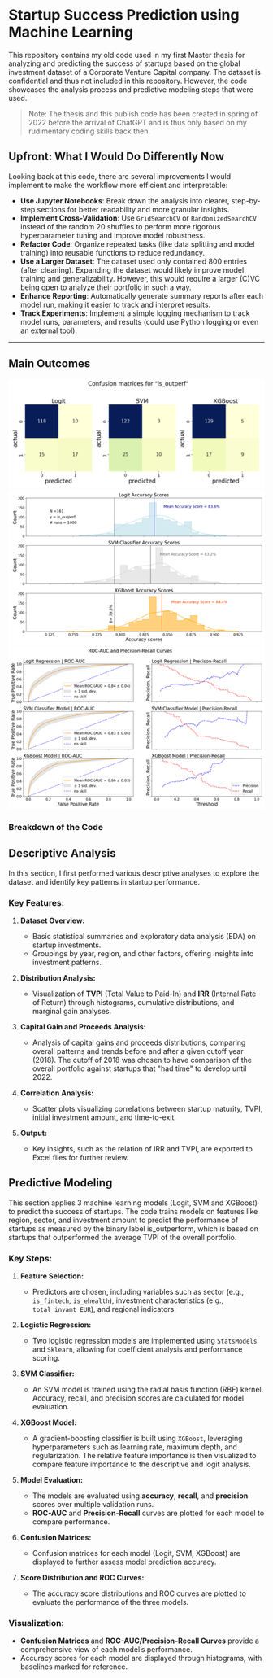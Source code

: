 # Startup Success Prediction using Machine Learning

This repository contains my old code used in my first Master thesis for analyzing and predicting the success of startups based on the global investment dataset of a Corporate Venture Capital company. The dataset is confidential and thus not included in this repository. However, the code showcases the analysis process and predictive modeling steps that were used.

> Note: The thesis and this publish code has been created in spring of 2022 before the arrival of ChatGPT and is thus only based on my rudimentary coding skills back then.

## Upfront: What I Would Do Differently Now

Looking back at this code, there are several improvements I would implement to make the workflow more efficient and interpretable:

- **Use Jupyter Notebooks**: Break down the analysis into clearer, step-by-step sections for better readability and more granular insights.
- **Implement Cross-Validation**: Use `GridSearchCV` or `RandomizedSearchCV` instead of the random 20 shuffles to perform more rigorous hyperparameter tuning and improve model robustness.
- **Refactor Code**: Organize repeated tasks (like data splitting and model training) into reusable functions to reduce redundancy.
- **Use a Larger Dataset**: The dataset used only contained 800 entries (after cleaning). Expanding the dataset would likely improve model training and generalizability. However, this would require a larger (C)VC being open to analyze their portfolio in such a way.
- **Enhance Reporting**: Automatically generate summary reports after each model run, making it easier to track and interpret results.
- **Track Experiments**: Implement a simple logging mechanism to track model runs, parameters, and results (could use Python logging or even an external tool).

---

## Main Outcomes

![Accuracy scores](plots/ConfusionMatrices.png)
![Accuracy scores](plots/AccuracyScores.png)
![Accuracy scores](plots/ROC.png)

### Breakdown of the Code

## Descriptive Analysis

In this section, I first performed various descriptive analyses to explore the dataset and identify key patterns in startup performance.

### Key Features:
1. **Dataset Overview:**
   - Basic statistical summaries and exploratory data analysis (EDA) on startup investments.
   - Groupings by year, region, and other factors, offering insights into investment patterns.

2. **Distribution Analysis:**
   - Visualization of **TVPI** (Total Value to Paid-In) and **IRR** (Internal Rate of Return) through histograms, cumulative distributions, and marginal gain analyses.

3. **Capital Gain and Proceeds Analysis:**
   - Analysis of capital gains and proceeds distributions, comparing overall patterns and trends before and after a given cutoff year (2018). The cutoff of 2018 was chosen to have comparison of the overall portfolio against startups that "had time" to develop until 2022.

4. **Correlation Analysis:**
   - Scatter plots visualizing correlations between startup maturity, TVPI, initial investment amount, and time-to-exit.

5. **Output:**
   - Key insights, such as the relation of IRR and TVPI, are exported to Excel files for further review.

## Predictive Modeling

This section applies 3 machine learning models (Logit, SVM and XGBoost) to predict the success of startups. The code trains models on features like region, sector, and investment amount to predict the performance of startups as measured by the binary label is_outperform, which is based on startups that outperformed the average TVPI of the overall portfolio.

### Key Steps:
1. **Feature Selection:**
   - Predictors are chosen, including variables such as sector (e.g., `is_fintech`, `is_ehealth`), investment characteristics (e.g., `total_invamt_EUR`), and regional indicators.

2. **Logistic Regression:**
   - Two logistic regression models are implemented using `StatsModels` and `Sklearn`, allowing for coefficient analysis and performance scoring.

3. **SVM Classifier:**
   - An SVM model is trained using the radial basis function (RBF) kernel. Accuracy, recall, and precision scores are calculated for model evaluation.

4. **XGBoost Model:**
   - A gradient-boosting classifier is built using `XGBoost`, leveraging hyperparameters such as learning rate, maximum depth, and regularization. The relative feature importance is then visualized to compare feature importance to the descriptive and logit analysis.

5. **Model Evaluation:**
   - The models are evaluated using **accuracy**, **recall**, and **precision** scores over multiple validation runs.
   - **ROC-AUC** and **Precision-Recall** curves are plotted for each model to compare performance.

6. **Confusion Matrices:**
   - Confusion matrices for each model (Logit, SVM, XGBoost) are displayed to further assess model prediction accuracy.

7. **Score Distribution and ROC Curves:**
   - The accuracy score distributions and ROC curves are plotted to evaluate the performance of the three models.

### Visualization:
- **Confusion Matrices** and **ROC-AUC/Precision-Recall Curves** provide a comprehensive view of each model’s performance.
- Accuracy scores for each model are displayed through histograms, with baselines marked for reference.